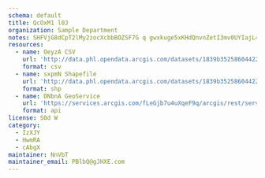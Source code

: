 ```yaml
---
schema: default
title: QcOxM1 l0J 
organization: Sample Department 
notes: SHFVjG8dCpT2lMy2zocXcbbBOZSF7G q gwxkuge5xKHdQnvnZetI3mv0UYIajL4JPlRfWTiarfAwMtio71NDAr3Rz69J0EqhPKL 
resources:
  - name: OeyzA CSV
    url: 'http://data.phl.opendata.arcgis.com/datasets/1839b35258604422b0b520cbb668df0d_0.csv'
    format: csv
  - name: sxpmN Shapefile
    url: 'http://data.phl.opendata.arcgis.com/datasets/1839b35258604422b0b520cbb668df0d_0.zip'
    format: shp
  - name: DNbnA GeoService
    url: 'https://services.arcgis.com/fLeGjb7u4uXqeF9q/arcgis/rest/services/Air_Monitoring_Stations/FeatureServer/0/query'
    format: api
license: S0d W 
category:
  - IzXJY 
  - HwmRA 
  - cAbgX 
maintainer: NnVbT  
maintainer_email: PBlbQ@gJHXE.com
---
```

